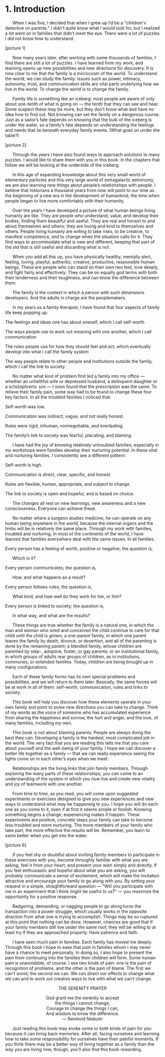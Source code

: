 # 1. Introduction

&nbsp;&nbsp;&nbsp;&nbsp;&nbsp;&nbsp;When I was five, I decided that when I grew up I’d be a "children's detective on parents." I didn’t quite know what I would look for, but I realized a lot went on in families that didn’t meet the eye. There were a lot of puzzles I did not know how to understand.

[picture 1]

&nbsp;&nbsp;&nbsp;&nbsp;&nbsp;&nbsp;Now many years later, after working with some thousands of families, I find there are still a lot of puzzles. I have learned from my work, and learning opens up new possibilities and new directions for discovery. It is now clear to me that the family is a microcosm of the world. To understand the world, we can study the family: issues such as power, intimacy, autonomy, trust, and communication skills are vital parts underlying how we live in the world. To change the world is to change the family.

&nbsp;&nbsp;&nbsp;&nbsp;&nbsp;&nbsp;Family life is something like an iceberg: most people are aware of only about one-tenth of what is going on — the tenth that they can see and hear. Some suspect these may be more, but they don’t know what and have no idea how to find out. Not knowing can set the family on a dangerous course. Just as a sailor’s fate depends on knowing that the bulk of the iceberg is under the water, so a family’s fate depends on understanding the feelings and needs that lie beneath everyday family events. (What goes on under the table?)

[picture 2]

&nbsp;&nbsp;&nbsp;&nbsp;&nbsp;&nbsp;Through the years I have also found ways to approach solutions to many puzzles. I would like to share them with you in this book. In the chapters that follow we will be looking at the underside of the iceberg.

&nbsp;&nbsp;&nbsp;&nbsp;&nbsp;&nbsp;In this age of expanding knowledge about this very small world of elementary particles and this very large world of extragalactic astronomy, we are also learning new things about people’s relationships with people. I believe that historians a thousand years from now will point to our time as the beginning of a new era in the development of humankind, the time when people began to live more comfortably with their humanity.

&nbsp;&nbsp;&nbsp;&nbsp;&nbsp;&nbsp;Over the years I have developed a picture of what human beings living humanly are like. They are people who understand, value, and develop their bodies, finding them beautiful and useful. They are real and honest to and about themselves and others; they are loving and kind to themselves and others. People living humanly are willing to take risks, to be creative, to manifest competence, and to change when the situation calls for it. They find ways to accommodate what is new and different, keeping that part of the old that is still useful and discarding what is not.

&nbsp;&nbsp;&nbsp;&nbsp;&nbsp;&nbsp;When you add all this up, you have physically healthy, mentally alert, feeling, loving, playful, authentic, creative, productive, responsible human beings. These are people who can stand on their own two feet, love deeply, and fight fairly and effectively. They can be on equally god terms with both their tenderness and their toughness, and can know the difference between them.

&nbsp;&nbsp;&nbsp;&nbsp;&nbsp;&nbsp;The family is the context in which a person with such dimensions developers. And the adults in charge are the peoplemakers.

&nbsp;&nbsp;&nbsp;&nbsp;&nbsp;&nbsp;In my years as a family therapist, I have found that four aspects of family life keep popping up:

The feelings and ideas one has about oneself, which I call self-worth

The ways people use to work out meaning with one another, which I call communication

The rules people use for how they should feel and act, which eventually develop into what I call the family system

The way people relate to other people and institutions outside the family, which I call the link to society.

&nbsp;&nbsp;&nbsp;&nbsp;&nbsp;&nbsp;No matter what kind of problem first led a family into my office — whether an unfaithful wife or depressed husband, a delinquent daughter or a schizophrenic son — I soon found that the prescription was the same. To relieve their family pain, some way had to be found to change these four key factors. In all the troubled families I noticed that:

Self-worth was low.

Communication was indirect, vague, and not really honest.

Rules were rigid, inhuman, nonnegotiable, and everlasting.

The family’s link to society was fearful, placating, and blaming.

&nbsp;&nbsp;&nbsp;&nbsp;&nbsp;&nbsp;I have had the joy of knowing relatively untroubled families, especially in my workshops were families develop their nurturing potential. In these vital and nurturing families, I consistently see a different pattern:

Self-worth is high.

Communication is direct, clear, specific, and honest.

Rules are flexible, human, appropriate, and subject to change.

The link to society is open and hopeful, and is based on choice.

&nbsp;&nbsp;&nbsp;&nbsp;&nbsp;&nbsp;The changes all rest on new learnings, new awareness and a new consciousness. Everyone can achieve these.

&nbsp;&nbsp;&nbsp;&nbsp;&nbsp;&nbsp;No matter where a surgeon studies medicine, he can operate on any human being anywhere in the world, because the internal organs and the limbs will be in relatively the same place. Through my work with families, troubled and nurturing, in most of the continents of the world, I have learned that families everywhere deal with the same issues. In all families.

Every person has a feeling of worth, positive or negative; the question is,

&nbsp;&nbsp;&nbsp;&nbsp;&nbsp;&nbsp;Which is it?

Every person communicates; the question is,

&nbsp;&nbsp;&nbsp;&nbsp;&nbsp;&nbsp;How, and what happens as a result?

Every person follows rules; the question is,

&nbsp;&nbsp;&nbsp;&nbsp;&nbsp;&nbsp;What kind, and how well do they work for her, or him?

Every person is linked to society; the question is,

&nbsp;&nbsp;&nbsp;&nbsp;&nbsp;&nbsp;In what way, and what are the results?

&nbsp;&nbsp;&nbsp;&nbsp;&nbsp;&nbsp;These things are true whether the family is a natural one, in which the man and woman who sired and conceived the child continue to care for that child until the child is grown; a one-parent family, in which one parent leaves the family by death, divorce, or desertion, and all of the parenting is done by the remaining parent; a blended family, whose children are parented by step-, adoptive, foster, or gay parents; or an institutional family, in which groups of adults rear groups of children, as in institutions, communes, or extended families. Today, children are being brought up in many configurations.

&nbsp;&nbsp;&nbsp;&nbsp;&nbsp;&nbsp;Each of these family forms has its own special problems and possibilities, and we will return to them later. Basically, the same forces will be at work in all of them: self-worth, communication, rules and links to society.

&nbsp;&nbsp;&nbsp;&nbsp;&nbsp;&nbsp;This book will help you discover how these elements operate in your own family and point to some new directions you can take to change. Think of my words as the voice of someone who has accumulated experience from sharing the happiness and sorrow, the hurt and anger, and the love, of many families, including my own.

&nbsp;&nbsp;&nbsp;&nbsp;&nbsp;&nbsp;This book is not about blaming parents. People are always doing the best they can. Developing a family is the hardest, most complicated job in the world. The very fact that you are reading this tells me that you care about yourself and the well-being of your family. I hope we can discover a better life together as a family — that we can really experience seeing the lights come on in each other’s eyes when we meet.

&nbsp;&nbsp;&nbsp;&nbsp;&nbsp;&nbsp;Relationships are the living links that join family members. Through exploring the many parts of these relationships, you can come to an understanding of the system in which you now live and create new vitality and joy of teamwork with one another.

&nbsp;&nbsp;&nbsp;&nbsp;&nbsp;&nbsp;From time to time, as you read, you will come upon suggested experiments or exercises designed to give you new experiences and new ways to understand what may be happening to you. I hope you will do each one as you come to it, even if at first it seems simple or foolish. Knowing something begins a change; experiencing makes it happen. These experiments are positive, concrete steps your family can take to become less troubled and more nurturing. The more members of your family who take part, the more effective the results will be. Remember, you learn to swim better when you get into the water.

[picture 6]

&nbsp;&nbsp;&nbsp;&nbsp;&nbsp;&nbsp;If you feel shy or doubtful about inviting family members to participate in these exercises with you, become throughly familiar with what you are asking, feel it from your heart, and present your wish simply and directly. If you feel enthusiastic and hopeful about what you are asking, you will probably communicate a sense of excitement, which will make the invitation attractive and encourage your family to go along with you. By setting your request in a simple, straightforward question — "Will you participate with me in an experiment that I think might be useful to us?" — you maximize the opportunity for a positive response.

&nbsp;&nbsp;&nbsp;&nbsp;&nbsp;&nbsp;Badgering, demanding, or nagging people to go along turns the transaction into a power struggle, which usually works in the opposite direction from what one is trying to accomplish. Things may be so ruptured at this point that nothing can be done. However, chances are good that if your family members still live under the same roof, they will be willing to at least try if they are approached properly. Have patience and faith.

&nbsp;&nbsp;&nbsp;&nbsp;&nbsp;&nbsp;I have seen much pain in families. Each family has moved me deeply. Through this book I hope to ease that pain in families whom I may never have a chance to meet personally. In doing so, I also hope to present the pain from continuing into the families their children will form. Some human pain is unavoidable, of course. I see two kinds of pain: one is the pain of recognition of problems, and the other is the pain of blame. The first we can't avoid; the second we can. We can direct our effects to change what we can and to work out creative ways to live with what we can't change.

<div style="text-align:center">THE SERENITY PRAYER</div>

<div style="text-align:center">
<p>God grant me the serenity to accept<br>
the things I cannot change,<br>
Courage to change the things I can,<br>
And wisdom to know the difference.<br>
— Reinhold Niebuhr</p></div>


&nbsp;&nbsp;&nbsp;&nbsp;&nbsp;&nbsp;Just reading this book may evoke some or both kinds of pain for you because it can bring back memories. After all, facing ourselves and learning how to take some responsibility for ourselves have their painful moments. If you think there may be a better way of living together as a family than the way you are living now, though, you’ll also find this book rewarding.
